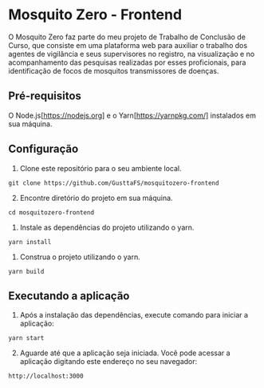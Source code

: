 # Mosquito Zero - Frontend

O Mosquito Zero faz parte do meu projeto de Trabalho de Conclusão de Curso, que consiste em uma plataforma web para auxiliar o trabalho dos agentes de vigilância e seus supervisores no registro, na visualização e no acompanhamento das pesquisas realizadas por esses proficionais, para identificação de focos de mosquitos transmissores de doenças.

## Pré-requisitos
O Node.js[https://nodejs.org] e o Yarn[https://yarnpkg.com/] instalados em sua máquina.

## Configuração
1. Clone este repositório para o seu ambiente local.
````
git clone https://github.com/GusttaFS/mosquitozero-frontend
````

2. Encontre diretório do projeto em sua máquina.
````
cd mosquitozero-frontend
````

1. Instale as dependências do projeto utilizando o yarn.
````
yarn install
````

1. Construa o projeto utilizando o yarn.
````
yarn build
````

## Executando a aplicação
1. Após a instalação das dependências, execute comando para iniciar a aplicação:
````
yarn start
````
2. Aguarde até que a aplicação seja iniciada. Você pode acessar a aplicação digitando este endereço no seu navegador:
````
http://localhost:3000
````
